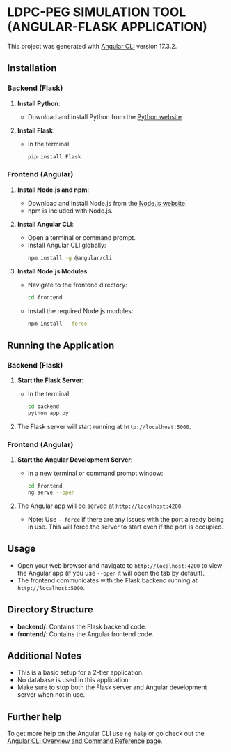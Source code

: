 # LDPC-PEG SIMULATION TOOL (ANGULAR-FLASK APPLICATION)

This project was generated with [Angular CLI](https://github.com/angular/angular-cli) version 17.3.2.

## Installation

### Backend (Flask)
1. **Install Python**:
   - Download and install Python from the [Python website](https://www.python.org/downloads/).

2. **Install Flask**:
   - In the terminal:
     ```bash
     pip install Flask
     ```

### Frontend (Angular)
1. **Install Node.js and npm**:
   - Download and install Node.js from the [Node.js website](https://nodejs.org/).
   - npm is included with Node.js.

2. **Install Angular CLI**:
   - Open a terminal or command prompt.
   - Install Angular CLI globally:
     ```bash
     npm install -g @angular/cli
     ```

3. **Install Node.js Modules**:
   - Navigate to the frontend directory:
     ```bash
     cd frontend
     ```
   - Install the required Node.js modules:
     ```bash
     npm install --force
     ```

## Running the Application

### Backend (Flask)
1. **Start the Flask Server**:
   - In the terminal:
     ```bash
     cd backend
     python app.py
     ```

2. The Flask server will start running at `http://localhost:5000`.

### Frontend (Angular)

1. **Start the Angular Development Server**:
   - In a new terminal or command prompt window:
     ```bash
     cd frontend
     ng serve --open
     ```

2. The Angular app will be served at `http://localhost:4200`.

   - Note: Use `--force` if there are any issues with the port already being in use. This will force the server to start even if the port is occupied.

## Usage
- Open your web browser and navigate to `http://localhost:4200` to view the Angular app (if you use `--open` it will open the tab by default).
- The frontend communicates with the Flask backend running at `http://localhost:5000`.

## Directory Structure
- **backend/**: Contains the Flask backend code.
- **frontend/**: Contains the Angular frontend code.

## Additional Notes
- This is a basic setup for a 2-tier application.
- No database is used in this application.
- Make sure to stop both the Flask server and Angular development server when not in use.

## Further help
To get more help on the Angular CLI use `ng help` or go check out the [Angular CLI Overview and Command Reference](https://angular.io/cli) page.
